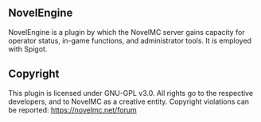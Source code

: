 ## NovelEngine
NovelEngine is a plugin by which the NovelMC server gains capacity for operator status, in-game functions, and administrator tools. It is employed with Spigot.

## Copyright
This plugin is licensed under GNU-GPL v3.0.  All rights go to the respective developers, and to NovelMC as a creative entity.  Copyright violations can be reported: https://novelmc.net/forum
